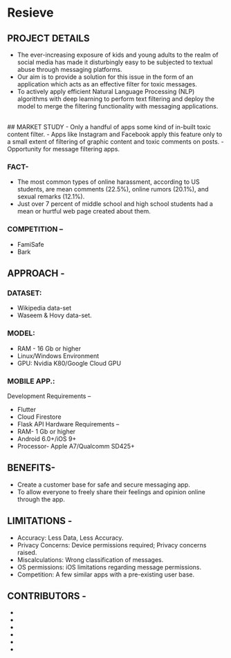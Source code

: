 # Resieve

## PROJECT DETAILS
- The ever-increasing exposure of kids and young adults to the realm of social media has made it disturbingly easy to be subjected to textual abuse through messaging platforms.
- Our aim is to provide a solution for this issue in the form of an application which acts as an effective filter for toxic messages.
- To actively apply efficient Natural Language Processing (NLP) algorithms with deep learning to perform text filtering and deploy the model to merge the filtering functionality with messaging applications.
<br>
## MARKET STUDY
-	Only a handful of apps some kind of in-built toxic content filter.
-	Apps like Instagram and Facebook apply this feature only to a small extent of filtering of graphic content and toxic comments on posts.
-	Opportunity for message filtering apps.

### FACT-
- The most common types of online harassment, according to US students, are mean comments (22.5%), online rumors (20.1%), and sexual remarks (12.1%).
-	Just over 7 percent of middle school and high school students had a mean or hurtful web page created about them.

### COMPETITION –
- FamiSafe
- Bark

## APPROACH -
### DATASET:
-	Wikipedia data-set
-	Waseem & Hovy data-set.
### MODEL:
-	RAM - 16 Gb or higher
-	Linux/Windows Environment
-	GPU: Nvidia K80/Google Cloud GPU
### MOBILE APP.:
Development Requirements –
- Flutter
-	Cloud Firestore
-	Flask API
Hardware Requirements –
-	RAM- 1 Gb or higher
-	Android 6.0+/iOS 9+
-	Processor- Apple A7/Qualcomm SD425+

## BENEFITS-
-	Create a customer base for safe and secure messaging app.
-	To allow everyone to freely share their feelings and opinion online through the app.

## LIMITATIONS -
- Accuracy: Less Data, Less Accuracy.
- Privacy Concerns: Device permissions required; Privacy concerns raised.
- Miscalculations: Wrong classification of messages.
- OS permissions: iOS limitations regarding message permissions.
- Competition: A few similar apps with a pre-existing user base.

## CONTRIBUTORS -
-
-
-
-
-
-
